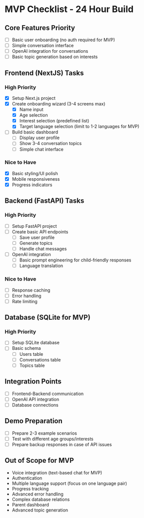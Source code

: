 # MVP Checklist - 24 Hour Build

## Core Features Priority
- [ ] Basic user onboarding (no auth required for MVP)
- [ ] Simple conversation interface
- [ ] OpenAI integration for conversations
- [ ] Basic topic generation based on interests

## Frontend (NextJS) Tasks
### High Priority
- [x] Setup Next.js project
- [x] Create onboarding wizard (3-4 screens max)
  - [x] Name input
  - [x] Age selection
  - [x] Interest selection (predefined list)
  - [x] Target language selection (limit to 1-2 languages for MVP)
- [ ] Build basic dashboard
  - [ ] Display user profile
  - [ ] Show 3-4 conversation topics
  - [ ] Simple chat interface

### Nice to Have
- [x] Basic styling/UI polish
- [x] Mobile responsiveness
- [x] Progress indicators

## Backend (FastAPI) Tasks
### High Priority
- [ ] Setup FastAPI project
- [ ] Create basic API endpoints
  - [ ] Save user profile
  - [ ] Generate topics
  - [ ] Handle chat messages
- [ ] OpenAI integration
  - [ ] Basic prompt engineering for child-friendly responses
  - [ ] Language translation

### Nice to Have
- [ ] Response caching
- [ ] Error handling
- [ ] Rate limiting

## Database (SQLite for MVP)
### High Priority
- [ ] Setup SQLite database
- [ ] Basic schema
  - [ ] Users table
  - [ ] Conversations table
  - [ ] Topics table

## Integration Points
- [ ] Frontend-Backend communication
- [ ] OpenAI API integration
- [ ] Database connections

## Demo Preparation
- [ ] Prepare 2-3 example scenarios
- [ ] Test with different age groups/interests
- [ ] Prepare backup responses in case of API issues

## Out of Scope for MVP
- Voice integration (text-based chat for MVP)
- Authentication
- Multiple language support (focus on one language pair)
- Progress tracking
- Advanced error handling
- Complex database relations
- Parent dashboard
- Advanced topic generation


